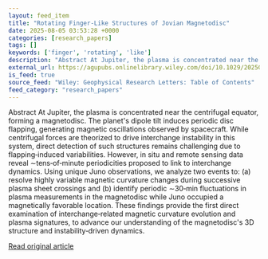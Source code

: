 ```yaml
---
layout: feed_item
title: "Rotating Finger‐Like Structures of Jovian Magnetodisc"
date: 2025-08-05 03:53:28 +0000
categories: [research_papers]
tags: []
keywords: ['finger', 'rotating', 'like']
description: "Abstract At Jupiter, the plasma is concentrated near the centrifugal equator, forming a magnetodisc"
external_url: https://agupubs.onlinelibrary.wiley.com/doi/10.1029/2025GL116277?af=R
is_feed: true
source_feed: "Wiley: Geophysical Research Letters: Table of Contents"
feed_category: "research_papers"
---
```


Abstract At Jupiter, the plasma is concentrated near the centrifugal equator, forming a magnetodisc. The planet's dipole tilt induces periodic disc flapping, generating magnetic oscillations observed by spacecraft. While centrifugal forces are theorized to drive interchange instability in this system, direct detection of such structures remains challenging due to flapping‐induced variabilities. However, in situ and remote sensing data reveal ∼tens‐of‐minute periodicities proposed to link to interchange dynamics. Using unique Juno observations, we analyze two events to: (a) resolve highly variable magnetic curvature changes during successive plasma sheet crossings and (b) identify periodic ∼30‐min fluctuations in plasma measurements in the magnetodisc while Juno occupied a magnetically favorable location. These findings provide the first direct examination of interchange‐related magnetic curvature evolution and plasma signatures, to advance our understanding of the magnetodisc's 3D structure and instability‐driven dynamics.

[Read original article](https://agupubs.onlinelibrary.wiley.com/doi/10.1029/2025GL116277?af=R)
